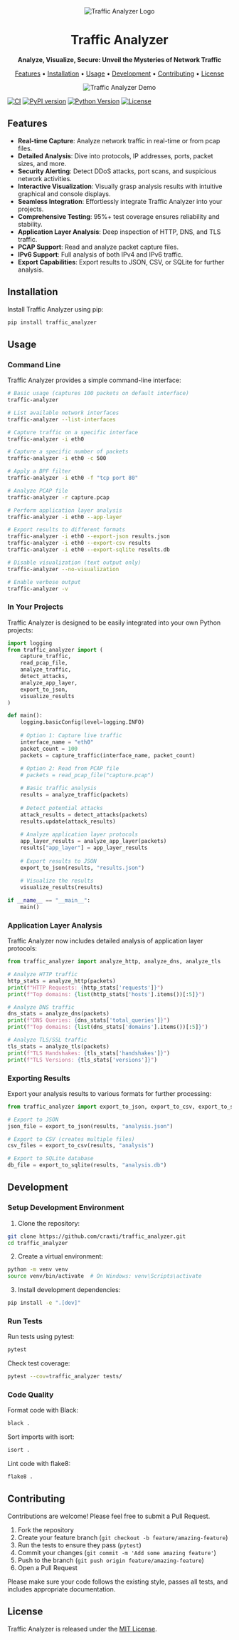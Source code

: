 <div align="center">
    <img src="logo.png" alt="Traffic Analyzer Logo">
</div>

<h1 align="center">Traffic Analyzer</h1>

<p align="center">
    <strong>Analyze, Visualize, Secure: Unveil the Mysteries of Network Traffic</strong>
</p>

<p align="center">
    <a href="#features">Features</a> •
    <a href="#installation">Installation</a> •
    <a href="#usage">Usage</a> •
    <a href="#development">Development</a> •
    <a href="#contributing">Contributing</a> •
    <a href="#license">License</a>
</p>

<p align="center">
    <img src="demo.gif" alt="Traffic Analyzer Demo">
</p>

[![CI](https://github.com/craxti/traffic_analyzer/actions/workflows/ci.yml/badge.svg)](https://github.com/craxti/traffic_analyzer/actions/workflows/ci.yml)
[![PyPI version](https://badge.fury.io/py/traffic-analyzer.svg)](https://badge.fury.io/py/traffic-analyzer)
[![Python Version](https://img.shields.io/pypi/pyversions/traffic-analyzer.svg)](https://pypi.org/project/traffic-analyzer/)
[![License](https://img.shields.io/badge/License-MIT-green.svg)](https://opensource.org/licenses/MIT)

## Features

- **Real-time Capture**: Analyze network traffic in real-time or from pcap files.
- **Detailed Analysis**: Dive into protocols, IP addresses, ports, packet sizes, and more.
- **Security Alerting**: Detect DDoS attacks, port scans, and suspicious network activities.
- **Interactive Visualization**: Visually grasp analysis results with intuitive graphical and console displays.
- **Seamless Integration**: Effortlessly integrate Traffic Analyzer into your projects.
- **Comprehensive Testing**: 95%+ test coverage ensures reliability and stability.
- **Application Layer Analysis**: Deep inspection of HTTP, DNS, and TLS traffic.
- **PCAP Support**: Read and analyze packet capture files.
- **IPv6 Support**: Full analysis of both IPv4 and IPv6 traffic.
- **Export Capabilities**: Export results to JSON, CSV, or SQLite for further analysis.

## Installation

Install Traffic Analyzer using pip:

```bash
pip install traffic_analyzer
```

## Usage

### Command Line

Traffic Analyzer provides a simple command-line interface:

```bash
# Basic usage (captures 100 packets on default interface)
traffic-analyzer

# List available network interfaces
traffic-analyzer --list-interfaces

# Capture traffic on a specific interface
traffic-analyzer -i eth0

# Capture a specific number of packets
traffic-analyzer -i eth0 -c 500

# Apply a BPF filter
traffic-analyzer -i eth0 -f "tcp port 80"

# Analyze PCAP file
traffic-analyzer -r capture.pcap

# Perform application layer analysis
traffic-analyzer -i eth0 --app-layer

# Export results to different formats
traffic-analyzer -i eth0 --export-json results.json
traffic-analyzer -i eth0 --export-csv results
traffic-analyzer -i eth0 --export-sqlite results.db

# Disable visualization (text output only)
traffic-analyzer --no-visualization

# Enable verbose output
traffic-analyzer -v
```

### In Your Projects

Traffic Analyzer is designed to be easily integrated into your own Python projects:

```python
import logging
from traffic_analyzer import (
    capture_traffic,
    read_pcap_file,
    analyze_traffic,
    detect_attacks,
    analyze_app_layer,
    export_to_json,
    visualize_results
)

def main():
    logging.basicConfig(level=logging.INFO)
    
    # Option 1: Capture live traffic
    interface_name = "eth0"
    packet_count = 100
    packets = capture_traffic(interface_name, packet_count)
    
    # Option 2: Read from PCAP file
    # packets = read_pcap_file("capture.pcap")

    # Basic traffic analysis
    results = analyze_traffic(packets)
    
    # Detect potential attacks
    attack_results = detect_attacks(packets)
    results.update(attack_results)
    
    # Analyze application layer protocols
    app_layer_results = analyze_app_layer(packets)
    results["app_layer"] = app_layer_results
    
    # Export results to JSON
    export_to_json(results, "results.json")
    
    # Visualize the results
    visualize_results(results)

if __name__ == "__main__":
    main()
```

### Application Layer Analysis

Traffic Analyzer now includes detailed analysis of application layer protocols:

```python
from traffic_analyzer import analyze_http, analyze_dns, analyze_tls

# Analyze HTTP traffic
http_stats = analyze_http(packets)
print(f"HTTP Requests: {http_stats['requests']}")
print(f"Top domains: {list(http_stats['hosts'].items())[:5]}")

# Analyze DNS traffic
dns_stats = analyze_dns(packets)
print(f"DNS Queries: {dns_stats['total_queries']}")
print(f"Top domains: {list(dns_stats['domains'].items())[:5]}")

# Analyze TLS/SSL traffic
tls_stats = analyze_tls(packets)
print(f"TLS Handshakes: {tls_stats['handshakes']}")
print(f"TLS Versions: {tls_stats['versions']}")
```

### Exporting Results

Export your analysis results to various formats for further processing:

```python
from traffic_analyzer import export_to_json, export_to_csv, export_to_sqlite

# Export to JSON
json_file = export_to_json(results, "analysis.json")

# Export to CSV (creates multiple files)
csv_files = export_to_csv(results, "analysis")

# Export to SQLite database
db_file = export_to_sqlite(results, "analysis.db")
```

## Development

### Setup Development Environment

1. Clone the repository:
```bash
git clone https://github.com/craxti/traffic_analyzer.git
cd traffic_analyzer
```

2. Create a virtual environment:
```bash
python -m venv venv
source venv/bin/activate  # On Windows: venv\Scripts\activate
```

3. Install development dependencies:
```bash
pip install -e ".[dev]"
```

### Run Tests

Run tests using pytest:

```bash
pytest
```

Check test coverage:

```bash
pytest --cov=traffic_analyzer tests/
```

### Code Quality

Format code with Black:

```bash
black .
```

Sort imports with isort:

```bash
isort .
```

Lint code with flake8:

```bash
flake8 .
```

## Contributing

Contributions are welcome! Please feel free to submit a Pull Request.

1. Fork the repository
2. Create your feature branch (`git checkout -b feature/amazing-feature`)
3. Run the tests to ensure they pass (`pytest`)
4. Commit your changes (`git commit -m 'Add some amazing feature'`)
5. Push to the branch (`git push origin feature/amazing-feature`)
6. Open a Pull Request

Please make sure your code follows the existing style, passes all tests, and includes appropriate documentation.

## License

Traffic Analyzer is released under the [MIT License](LICENSE).
